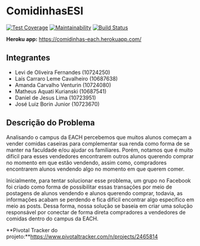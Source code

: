 # ComidinhasESI

[![Test Coverage](https://api.codeclimate.com/v1/badges/a99a88d28ad37a79dbf6/test_coverage)](https://codeclimate.com/github/codeclimate/codeclimate/test_coverage)
[![Maintainability](https://api.codeclimate.com/v1/badges/a99a88d28ad37a79dbf6/maintainability)](https://codeclimate.com/github/codeclimate/codeclimate/maintainability)
[![Build Status](https://travis-ci.com/laiscarraro/ComidinhasESI.svg?branch=master)](https://travis-ci.com/laiscarraro/ComidinhasESI)

**Heroku app:** https://comidinhas-each.herokuapp.com/

## Integrantes
 - Levi de Oliveira Fernandes (10724250)
 - Laís Carraro Leme Cavalheiro (10687638)
 - Amanda Carvalho Venturin (10724080)
 - Matheus Aquati Kurianski (10687541)
 - Daniel de Jesus Lima (10723951)
 - José Luiz Borin Junior (10723670)
 
## Descrição do Problema
  Analisando o campus da EACH percebemos que muitos alunos começam a vender comidas caseiras para complementar sua renda como forma de se manter na faculdade e/ou ajudar os familiares. Porém, notamos que é muito difícil para esses vendedores encontrarem outros alunos querendo comprar no momento em que estão vendendo, assim como, compradores encontrarem alunos vendendo algo no momento em que querem comer. 
  
  Inicialmente, para tentar solucionar esse problema, um grupo no Facebook foi criado como forma de possibilitar essas transações por meio de postagens de alunos vendendo e alunos querendo comprar, todavia, as informações acabam se perdendo e fica difícil encontrar algo específico em meio as posts. Dessa forma, nossa solução se baseia em criar uma solução responsável por conectar de forma direta compradores a vendedores de comidas dentro do campus da EACH.


**Pivotal Tracker do projeto:**https://www.pivotaltracker.com/n/projects/2465814
